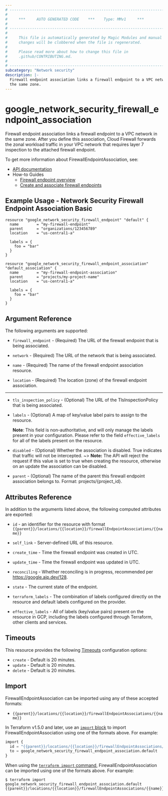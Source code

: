 ```yaml
---
# ----------------------------------------------------------------------------
#
#     ***     AUTO GENERATED CODE    ***    Type: MMv1     ***
#
# ----------------------------------------------------------------------------
#
#     This file is automatically generated by Magic Modules and manual
#     changes will be clobbered when the file is regenerated.
#
#     Please read more about how to change this file in
#     .github/CONTRIBUTING.md.
#
# ----------------------------------------------------------------------------
subcategory: "Network security"
description: |-
  Firewall endpoint association links a firewall endpoint to a VPC network in
  the same zone.
---
```


# google\_network\_security\_firewall\_endpoint\_association

Firewall endpoint association links a firewall endpoint to a VPC network in
the same zone. After you define this association, Cloud Firewall forwards the
zonal workload traffic in your VPC network that requires layer 7 inspection to
the attached firewall endpoint.


To get more information about FirewallEndpointAssociation, see:

* [API documentation](https://cloud.google.com/firewall/docs/reference/network-security/rest/v1/projects.locations.firewallEndpointAssociations#FirewallEndpointAssociation)
* How-to Guides
    * [Firewall endpoint overview](https://cloud.google.com/firewall/docs/about-firewall-endpoints)
    * [Create and associate firewall endpoints](https://cloud.google.com/firewall/docs/configure-firewall-endpoints)

## Example Usage - Network Security Firewall Endpoint Association Basic


```hcl
resource "google_network_security_firewall_endpoint" "default" {
  name        = "my-firewall-endpoint"
  parent      = "organizations/123456789"
  location    = "us-central1-a"

  labels = {
    foo = "bar"
  }
}

resource "google_network_security_firewall_endpoint_association" "default_association" {
  name        = "my-firewall-endpoint-association"
  parent      = "projects/my-project-name"
  location    = "us-central1-a"

  labels = {
    foo = "bar"
  }
}
```

## Argument Reference

The following arguments are supported:


* `firewall_endpoint` -
  (Required)
  The URL of the firewall endpoint that is being associated.

* `network` -
  (Required)
  The URL of the network that is being associated.

* `name` -
  (Required)
  The name of the firewall endpoint association resource.

* `location` -
  (Required)
  The location (zone) of the firewall endpoint association.


- - -


* `tls_inspection_policy` -
  (Optional)
  The URL of the TlsInspectionPolicy that is being associated.

* `labels` -
  (Optional)
  A map of key/value label pairs to assign to the resource.

  **Note**: This field is non-authoritative, and will only manage the labels present in your configuration.
  Please refer to the field `effective_labels` for all of the labels present on the resource.

* `disabled` -
  (Optional)
  Whether the association is disabled. True indicates that traffic will not be intercepted.
  ~> **Note:** The API will reject the request if this value is set to true when creating the resource,
  otherwise on an update the association can be disabled.

* `parent` -
  (Optional)
  The name of the parent this firewall endpoint association belongs to.
  Format: projects/{project_id}.


## Attributes Reference

In addition to the arguments listed above, the following computed attributes are exported:

* `id` - an identifier for the resource with format `{{parent}}/locations/{{location}}/firewallEndpointAssociations/{{name}}`

* `self_link` -
  Server-defined URL of this resource.

* `create_time` -
  Time the firewall endpoint was created in UTC.

* `update_time` -
  Time the firewall endpoint was updated in UTC.

* `reconciling` -
  Whether reconciling is in progress, recommended per https://google.aip.dev/128.

* `state` -
  The current state of the endpoint.

* `terraform_labels` -
  The combination of labels configured directly on the resource
   and default labels configured on the provider.

* `effective_labels` -
  All of labels (key/value pairs) present on the resource in GCP, including the labels configured through Terraform, other clients and services.


## Timeouts

This resource provides the following
[Timeouts](https://developer.hashicorp.com/terraform/plugin/sdkv2/resources/retries-and-customizable-timeouts) configuration options:

- `create` - Default is 20 minutes.
- `update` - Default is 20 minutes.
- `delete` - Default is 20 minutes.

## Import


FirewallEndpointAssociation can be imported using any of these accepted formats:

* `{{parent}}/locations/{{location}}/firewallEndpointAssociations/{{name}}`


In Terraform v1.5.0 and later, use an [`import` block](https://developer.hashicorp.com/terraform/language/import) to import FirewallEndpointAssociation using one of the formats above. For example:

```tf
import {
  id = "{{parent}}/locations/{{location}}/firewallEndpointAssociations/{{name}}"
  to = google_network_security_firewall_endpoint_association.default
}
```

When using the [`terraform import` command](https://developer.hashicorp.com/terraform/cli/commands/import), FirewallEndpointAssociation can be imported using one of the formats above. For example:

```
$ terraform import google_network_security_firewall_endpoint_association.default {{parent}}/locations/{{location}}/firewallEndpointAssociations/{{name}}
```
